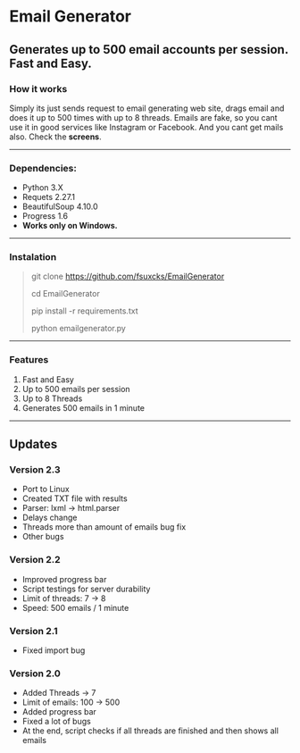# Email Generator
## Generates up to 500 email accounts per session. Fast and Easy.
### How it works
Simply its just sends request to email generating web site, drags email and does it up to 500 times with up to 8 threads. Emails are fake, so you cant use it in good services like Instagram or Facebook. And you cant get mails also. Check the **screens**.
***
### Dependencies:
+ Python 3.X
+ Requets 2.27.1
+ BeautifulSoup 4.10.0
+ Progress 1.6
+ **Works only on Windows.**
***
### Instalation
> git clone https://github.com/fsuxcks/EmailGenerator
> 
> cd EmailGenerator
> 
> pip install -r requirements.txt
>
>python emailgenerator.py
***
### Features
1. Fast and Easy
2. Up to 500 emails per session
3. Up to 8 Threads
4. Generates 500 emails in 1 minute
***
## Updates
### Version 2.3
+ Port to Linux
+ Created TXT file with results
+ Parser: lxml -> html.parser
+ Delays change
+ Threads more than amount of emails bug fix
+ Other bugs

### Version 2.2
+ Improved progress bar
+ Script testings for server durability
+ Limit of threads: 7 -> 8
+ Speed: 500 emails / 1 minute

### Version 2.1
+ Fixed import bug

### Version 2.0
+ Added Threads -> 7
+ Limit of emails: 100 -> 500
+ Added progress bar
+ Fixed a lot of bugs
+ At the end, script checks if all threads are finished and then shows all emails


